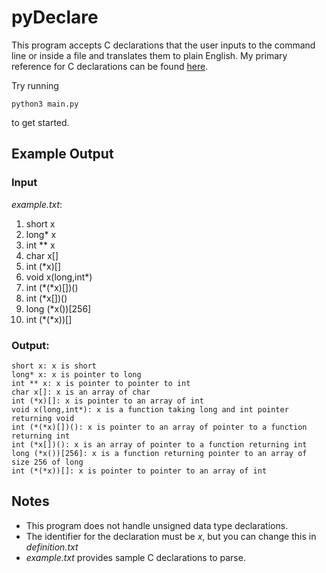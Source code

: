 # pyDeclare
This program accepts C declarations that the user inputs to the command line 
or inside a file and translates them to plain English.
My primary reference for C declarations can be found [here](https://parrt.cs.usfca.edu/doc/how-to-read-C-declarations.html). 
<p>Try running
    
    python3 main.py

to get started.</p>

## Example Output

### Input
*example.txt*:
  1. short x                                                                          
  2. long\* x
  3. int \*\* x
  4. char x[]                                                                         
  5. int (\*x)[]                                                                       
  6. void x(long,int\*)                                                                
  7. int (\*(\*x)[])() 
  8. int (\*x[])()                                                                     
  9. long (\*x())[256]
  10. int (\*(\*x))[]  

### Output:
`short x: x is short`  
`long* x: x is pointer to long`  
`int ** x: x is pointer to pointer to int`  
`char x[]: x is an array of char`  
`int (*x)[]: x is pointer to an array of int`  
`void x(long,int*): x is a function taking long and int pointer returning void`  
`int (*(*x)[])(): x is pointer to an array of pointer to a function returning int`  
`int (*x[])(): x is an array of pointer to a function returning int`  
`long (*x())[256]: x is a function returning pointer to an array of size 256 of long`  
`int (*(*x))[]: x is pointer to pointer to an array of int`  

## Notes 
 - This program does not handle unsigned data type declarations.
 - The identifier for the declaration must be *x*, but you can change this in *definition.txt*
 - *example.txt* provides sample C declarations to parse.
